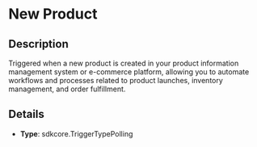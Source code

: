 
# New Product

## Description

Triggered when a new product is created in your product information management system or e-commerce platform, allowing you to automate workflows and processes related to product launches, inventory management, and order fulfillment.

## Details

- **Type**: sdkcore.TriggerTypePolling
